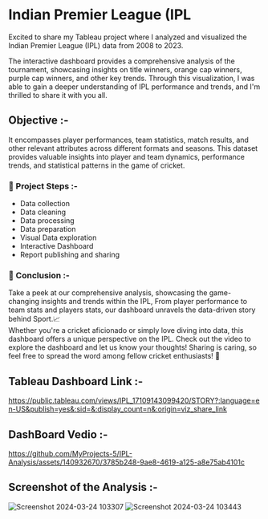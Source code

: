 # Indian Premier League (IPL
Excited to share my Tableau project where I analyzed and visualized the Indian Premier League (IPL) data from 2008 to 2023.

The interactive dashboard provides a comprehensive analysis of the tournament, showcasing insights on title winners, orange cap winners, purple cap winners, and other key trends. Through this visualization, I was able to gain a deeper understanding of IPL performance and trends, and I'm thrilled to share it with you all.

## Objective :-       
It encompasses player performances, team statistics, match results, and other relevant attributes across different formats and seasons. This dataset provides valuable insights into player and team dynamics, performance trends, and statistical patterns in the game of cricket.

### 📌 Project Steps :-  
- Data collection
- Data cleaning
- Data processing
- Data preparation
- Visual Data exploration
- Interactive Dashboard
- Report publishing and sharing 

### 📌 Conclusion :-       
Take a peek at our comprehensive analysis, showcasing the game-changing insights and trends within the IPL, From player performance to team stats and players stats, our dashboard unravels the data-driven story behind Sport.📈   
Whether you're a cricket aficionado or simply love diving into data, this dashboard offers a unique perspective on the IPL. Check out the video to explore the dashboard and let us know your thoughts! Sharing is caring, so feel free to spread the word among fellow cricket enthusiasts! 🌟

## Tableau Dashboard Link :-
https://public.tableau.com/views/IPL_17109143099420/STORY?:language=en-US&publish=yes&:sid=&:display_count=n&:origin=viz_share_link 

## DashBoard Vedio :-
https://github.com/MyProjects-5/IPL-Analysis/assets/140932670/3785b248-9ae8-4619-a125-a8e75ab4101c

## Screenshot of the Analysis :-
![Screenshot 2024-03-24 103307](https://github.com/MyProjects-5/IPL-ANALYSIS/assets/140932670/0d3eed3c-7527-4bad-ae33-4afccae66a64)
![Screenshot 2024-03-24 103443](https://github.com/MyProjects-5/IPL-ANALYSIS/assets/140932670/f9550eb0-2980-4c2c-9c29-6c2272975833)


